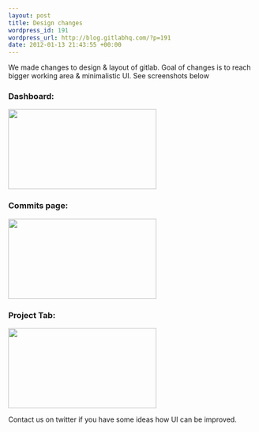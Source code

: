 ```yaml
--- 
layout: post
title: Design changes
wordpress_id: 191
wordpress_url: http://blog.gitlabhq.com/?p=191
date: 2012-01-13 21:43:55 +00:00
---
```

We made changes to design & layout of gitlab. 
Goal of changes is to reach bigger working area & minimalistic UI. 
See screenshots below

<h3>Dashboard:</h3>
<a href="http://blog.gitlabhq.com/wp-content/uploads/2012/01/GitLab_dashboard.png"><img src="http://blog.gitlabhq.com/wp-content/uploads/2012/01/GitLab_dashboard-300x162.png" alt="" title="GitLab_dashboard" width="300" height="162" class="alignnone size-medium wp-image-192" /></a>

<h3>Commits page:</h3>
<a href="http://blog.gitlabhq.com/wp-content/uploads/2012/01/GitLab_commits.png"><img src="http://blog.gitlabhq.com/wp-content/uploads/2012/01/GitLab_commits-300x162.png" alt="" title="GitLab_commits" width="300" height="162" class="alignnone size-medium wp-image-193" /></a>

<h3>Project Tab:</h3>
<a href="http://blog.gitlabhq.com/wp-content/uploads/2012/01/GitLab_project.png"><img src="http://blog.gitlabhq.com/wp-content/uploads/2012/01/GitLab_project-300x162.png" alt="" title="GitLab_project" width="300" height="162" class="alignnone size-medium wp-image-194" /></a>


Contact us on twitter if you have some ideas how UI can be improved.
